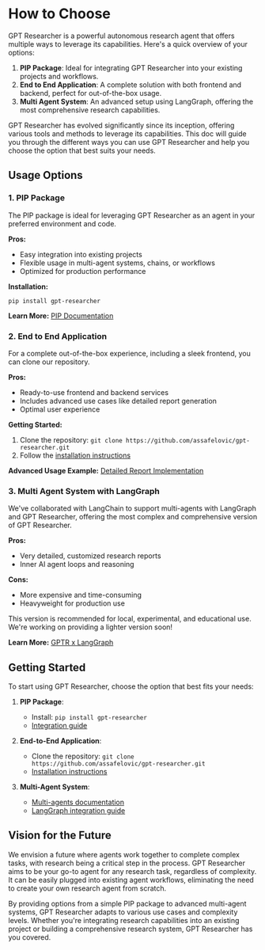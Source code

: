 # How to Choose

GPT Researcher is a powerful autonomous research agent that offers multiple ways to leverage its capabilities. Here's a quick overview of your options:

1. **PIP Package**: Ideal for integrating GPT Researcher into your existing projects and workflows.
2. **End to End Application**: A complete solution with both frontend and backend, perfect for out-of-the-box usage.
3. **Multi Agent System**: An advanced setup using LangGraph, offering the most comprehensive research capabilities.

GPT Researcher has evolved significantly since its inception, offering various tools and methods to leverage its capabilities. This doc will guide you through the different ways you can use GPT Researcher and help you choose the option that best suits your needs.

## Usage Options

### 1. PIP Package

The PIP package is ideal for leveraging GPT Researcher as an agent in your preferred environment and code.

**Pros:**
- Easy integration into existing projects
- Flexible usage in multi-agent systems, chains, or workflows
- Optimized for production performance

**Installation:**
```
pip install gpt-researcher
```

**Learn More:** [PIP Documentation](https://docs.gptr.dev/docs/gpt-researcher/gptr/pip-package)

### 2. End to End Application

For a complete out-of-the-box experience, including a sleek frontend, you can clone our repository.

**Pros:**
- Ready-to-use frontend and backend services
- Includes advanced use cases like detailed report generation
- Optimal user experience

**Getting Started:**
1. Clone the repository: `git clone https://github.com/assafelovic/gpt-researcher.git`
2. Follow the [installation instructions](https://docs.gptr.dev/docs/gpt-researcher/getting-started/getting-started)

**Advanced Usage Example:** [Detailed Report Implementation](https://github.com/assafelovic/gpt-researcher/tree/master/backend/report_type/detailed_report)

### 3. Multi Agent System with LangGraph

We've collaborated with LangChain to support multi-agents with LangGraph and GPT Researcher, offering the most complex and comprehensive version of GPT Researcher.

**Pros:**
- Very detailed, customized research reports
- Inner AI agent loops and reasoning

**Cons:**
- More expensive and time-consuming
- Heavyweight for production use

This version is recommended for local, experimental, and educational use. We're working on providing a lighter version soon!

**Learn More:** [GPTR x LangGraph](https://docs.gptr.dev/docs/gpt-researcher/multi_agents/langgraph)

## Getting Started

To start using GPT Researcher, choose the option that best fits your needs:

1. **PIP Package**: 
   - Install: `pip install gpt-researcher`
   - [Integration guide](https://docs.gptr.dev/docs/gpt-researcher/gptr/pip-package)

2. **End-to-End Application**: 
   - Clone the repository: `git clone https://github.com/assafelovic/gpt-researcher.git`
   - [Installation instructions](https://docs.gptr.dev/docs/gpt-researcher/getting-started/getting-started)

3. **Multi-Agent System**: 
   - [Multi-agents documentation](https://github.com/assafelovic/gpt-researcher/tree/master/multi_agents)
   - [LangGraph integration guide](https://docs.gptr.dev/docs/gpt-researcher/multi_agents/langgraph)

## Vision for the Future

We envision a future where agents work together to complete complex tasks, with research being a critical step in the process. GPT Researcher aims to be your go-to agent for any research task, regardless of complexity. It can be easily plugged into existing agent workflows, eliminating the need to create your own research agent from scratch.

By providing options from a simple PIP package to advanced multi-agent systems, GPT Researcher adapts to various use cases and complexity levels. Whether you're integrating research capabilities into an existing project or building a comprehensive research system, GPT Researcher has you covered.
